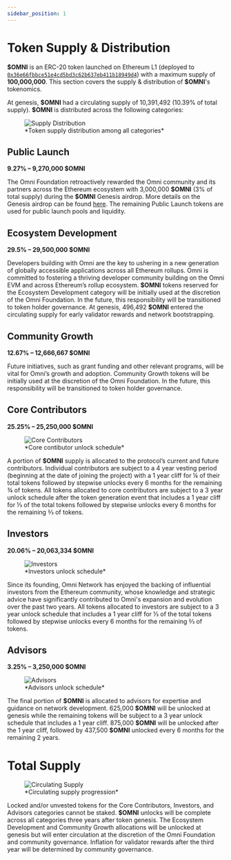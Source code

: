 ```yaml
---
sidebar_position: 1
---
```


# Token Supply & Distribution

**\$OMNI** is an ERC-20 token launched on Ethereum L1 (deployed to [`0x36e66fbbce51e4cd5bd3c62b637eb411b18949d4`](https://etherscan.io/token/0x36e66fbbce51e4cd5bd3c62b637eb411b18949d4)) with a maximum supply of **100,000,000**. This section covers the supply & distribution of **\$OMNI**'s tokenomics.

At genesis, **\$OMNI** had a circulating supply of 10,391,492 (10.39% of total supply). **\$OMNI** is distributed across the following categories:

<figure>
  <img src="/img/supply-distribution.png" alt="Supply Distribution" />
  <figcaption>*Token supply distribution among all categories*</figcaption>
</figure>

## Public Launch

**9.27% – 9,270,000 **\$OMNI****

The Omni Foundation retroactively rewarded the Omni community and its partners across the Ethereum ecosystem with 3,000,000 **\$OMNI** (3% of total supply) during the **\$OMNI** Genesis airdrop. More details on the Genesis airdrop can be found [here](https://news.omni.network/the-omni-genesis-airdrop/). The remaining Public Launch tokens are used for public launch pools and liquidity.

## Ecosystem Development

**29.5% – 29,500,000 **\$OMNI****

Developers building with Omni are the key to ushering in a new generation of globally accessible applications across all Ethereum rollups. Omni is committed to fostering a thriving developer community building on the Omni EVM and across Ethereum’s rollup ecosystem. **\$OMNI** tokens reserved for the Ecosystem Development category will be initially used at the discretion of the Omni Foundation. In the future, this responsibility will be transitioned to token holder governance. At genesis, 496,492 **\$OMNI** entered the circulating supply for early validator rewards and network bootstrapping.

## Community Growth

**12.67% – 12,666,667 **\$OMNI****

Future initiatives, such as grant funding and other relevant programs, will be vital for Omni’s growth and adoption. Community Growth tokens will be initially used at the discretion of the Omni Foundation. In the future, this responsibility will be transitioned to token holder governance.

## Core Contributors

**25.25% – 25,250,000 **\$OMNI****

<figure>
  <img src="/img/core-contributors.png" alt="Core Contributors" />
  <figcaption>*Core contibutor unlock schedule*</figcaption>
</figure>

A portion of **\$OMNI** supply is allocated to the protocol’s current and future contributors. Individual contributors are subject to a 4 year vesting period (beginning at the date of joining the project) with a 1 year cliff for ¼ of their total tokens followed by stepwise unlocks every 6 months for the remaining ¾ of tokens. All tokens allocated to core contributors are subject to a 3 year unlock schedule after the token generation event that includes a 1 year cliff for ⅓ of the total tokens followed by stepwise unlocks every 6 months for the remaining ⅔ of tokens.

## Investors

**20.06% – 20,063,334 **\$OMNI****

<figure>
  <img src="/img/investors.png" alt="Investors" />
  <figcaption>*Investors unlock schedule*</figcaption>
</figure>

Since its founding, Omni Network has enjoyed the backing of influential investors from the Ethereum community, whose knowledge and strategic advice have significantly contributed to Omni's expansion and evolution over the past two years. All tokens allocated to investors are subject to a 3 year unlock schedule that includes a 1 year cliff for ⅓ of the total tokens followed by stepwise unlocks every 6 months for the remaining ⅔ of tokens.

## Advisors

**3.25% – 3,250,000 **\$OMNI****

<figure>
  <img src="/img/advisors.png" alt="Advisors" />
  <figcaption>*Advisors unlock schedule*</figcaption>
</figure>

The final portion of **\$OMNI** is allocated to advisors for expertise and guidance on network development. 625,000 **\$OMNI** will be unlocked at genesis while the remaining tokens will be subject to a 3 year unlock schedule that includes a 1 year cliff. 875,000 **\$OMNI** will be unlocked after the 1 year cliff, followed by 437,500 **\$OMNI** unlocked every 6 months for the remaining 2 years.

# Total Supply

<figure>
  <img src="/img/circulating-supply.png" alt="Circulating Supply" />
  <figcaption>*Circulating supply progression*</figcaption>
</figure>

Locked and/or unvested tokens for the Core Contributors, Investors, and Advisors categories cannot be staked. **\$OMNI** unlocks will be complete across all categories three years after token genesis. The Ecosystem Development and Community Growth allocations will be unlocked at genesis but will enter circulation at the discretion of the Omni Foundation and community governance. Inflation for validator rewards after the third year will be determined by community governance.
